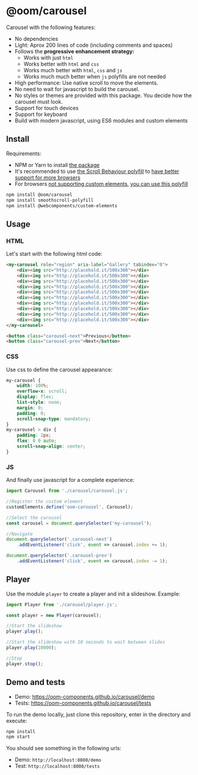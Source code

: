 # @oom/carousel

Carousel with the following features:

* No dependencies
* Light: Aprox 200 lines of code (including comments and spaces)
* Follows the **progressive enhancement strategy:**
  * Works with just `html`
  * Works better with `html` and `css`
  * Works much better with `html`, `css` and `js`
  * Works much much better when `js` polyfills are not needed
* High performance: Use native scroll to move the elements.
* No need to wait for javascript to build the carousel.
* No styles or themes are provided with this package. You decide how the carousel must look.
* Support for touch devices
* Support for keyboard
* Build with modern javascript, using ES6 modules and custom elements

## Install

Requirements:

* NPM or Yarn to install [the package](https://www.npmjs.com/package/@oom/carousel)
* It's recommended to use [the Scroll Behaviour polyfill](https://github.com/iamdustan/smoothscroll) to [have better support for more browsers](https://caniuse.com/#feat=css-scroll-behavior)
* For browsers [not supporting custom elements](https://caniuse.com/#feat=custom-elementsv1), [you can use this polyfill](https://github.com/webcomponents/custom-elements)

```sh
npm install @oom/carousel
npm install smoothscroll-polyfill
npm install @webcomponents/custom-elements
```

## Usage

### HTML

Let's start with the following html code:

```html
<my-carousel role="region" aria-label="Gallery" tabindex="0">
    <div><img src="http://placehold.it/500x300"></div>
    <div><img src="http://placehold.it/500x300"></div>
    <div><img src="http://placehold.it/500x300"></div>
    <div><img src="http://placehold.it/500x300"></div>
    <div><img src="http://placehold.it/500x300"></div>
    <div><img src="http://placehold.it/500x300"></div>
    <div><img src="http://placehold.it/500x300"></div>
    <div><img src="http://placehold.it/500x300"></div>
    <div><img src="http://placehold.it/500x300"></div>
    <div><img src="http://placehold.it/500x300"></div>
</my-carousel>

<button class="carousel-next">Previous</button>
<button class="carousel-prev">Next</button>
```

### CSS

Use css to define the carousel appearance:

```css
my-carousel {
    width: 100%;
    overflow-x: scroll;
    display: flex;
    list-style: none;
    margin: 0;
    padding: 0;
    scroll-snap-type: mandatory;
}
my-carousel > div {
    padding: 2px;
    flex: 0 0 auto;
    scroll-snap-align: center;
}
```

### JS

And finally use javascript for a complete experience:

```js
import Carousel from './carousel/carousel.js';

//Register the custom element
customElements.define('oom-carousel', Carousel);

//Select the carousel
const carousel = document.querySelector('my-carousel');

//Navigate
document.querySelector('.carousel-next')
    .addEventListener('click', event => carousel.index += 1);

document.querySelector('.carousel-prev')
    .addEventListener('click', event => carousel.index -= 1);
```

## Player

Use the module `player` to create a player and init a slideshow. Example:

```js
import Player from './carousel/player.js';

const player = new Player(carousel);

//Start the slideshow
player.play();

//Start the slideshow with 10 seconds to wait between slides
player.play(10000);

//Stop
player.stop();
```


## Demo and tests

- Demo: https://oom-components.github.io/carousel/demo
- Tests: https://oom-components.github.io/carousel/tests

To run the demo locally, just clone this repository, enter in the directory and execute:

```sh
npm install
npm start
```

You should see something in the following urls:

- Demo: `http://localhost:8080/demo`
- Test: `http://localhost:8080/tests`
